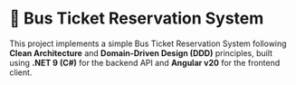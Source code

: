 # 🚌 Bus Ticket Reservation System

This project implements a simple Bus Ticket Reservation System following **Clean Architecture** and **Domain-Driven Design (DDD)** principles, built using **.NET 9 (C#)** for the backend API and **Angular v20** for the frontend client.
